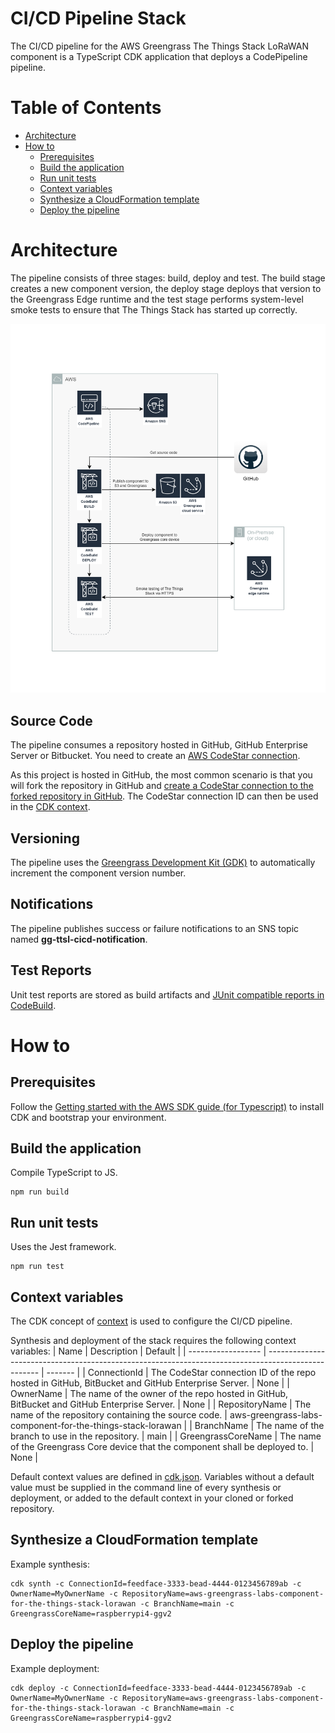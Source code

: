# CI/CD Pipeline Stack

The CI/CD pipeline for the AWS Greengrass The Things Stack LoRaWAN component is a TypeScript CDK application that deploys a CodePipeline pipeline. 

# Table of Contents
* [Architecture](#architecture)
* [How to](#how-to)
    * [Prerequisites](#prerequisites)
    * [Build the application](#build-the-application)
    * [Run unit tests](#run-unit-tests)
    * [Context variables](#context-variables)
    * [Synthesize a CloudFormation template](#synthesize-a-cloudformation-template)
    * [Deploy the pipeline](#deploy-the-pipeline)

# Architecture

The pipeline consists of three stages: build, deploy and test. The build stage creates a new component version, the deploy stage deploys that version to the Greengrass Edge runtime and the test stage performs system-level smoke tests to ensure that The Things Stack has started up correctly. 

![cicd-pipeline-architecture](images/cicd-pipeline-architecture.png)

## Source Code

The pipeline consumes a repository hosted in GitHub, GitHub Enterprise Server or Bitbucket. You need to create an [AWS CodeStar connection](https://docs.aws.amazon.com/dtconsole/latest/userguide/connections.html).

As this project is hosted in GitHub, the most common scenario is that you will fork the repository in GitHub and [create a CodeStar connection to the forked repository in GitHub](https://docs.aws.amazon.com/dtconsole/latest/userguide/connections-create-github.html). The CodeStar connection ID can then be used in the [CDK context](#context-variables).

## Versioning

The pipeline uses the [Greengrass Development Kit (GDK)](https://docs.aws.amazon.com/greengrass/v2/developerguide/greengrass-development-kit-cli.html) to automatically increment the component version number.

## Notifications

The pipeline publishes success or failure notifications to an SNS topic named **gg-ttsl-cicd-notification**.

## Test Reports

Unit test reports are stored as build artifacts and [JUnit compatible reports in CodeBuild](https://docs.aws.amazon.com/codebuild/latest/userguide/test-reporting.html). 

# How to

## Prerequisites

Follow the [Getting started with the AWS SDK guide (for Typescript)](https://docs.aws.amazon.com/cdk/latest/guide/getting_started.html) to install CDK and bootstrap your environment.

## Build the application

Compile TypeScript to JS.

```
npm run build
```
## Run unit tests

Uses the Jest framework.

```
npm run test
```

## Context variables

The CDK concept of [context](https://docs.aws.amazon.com/cdk/v2/guide/context.html) is used to configure the CI/CD pipeline.

Synthesis and deployment of the stack requires the following context variables:
| Name               | Description                                                                                         | Default |
| ------------------ | --------------------------------------------------------------------------------------------------- | ------- |
| ConnectionId       | The CodeStar connection ID of the repo hosted in GitHub, BitBucket and GitHub Enterprise Server.    | None    |
| OwnerName          | The name of the owner of the repo hosted in GitHub, BitBucket and GitHub Enterprise Server.         | None    |
| RepositoryName     | The name of the repository containing the source code.                                              | aws-greengrass-labs-component-for-the-things-stack-lorawan |
| BranchName         | The name of the branch to use in the repository.                                                    | main    |
| GreengrassCoreName | The name of the Greengrass Core device that the component shall be deployed to.                     | None    |

Default context values are defined in [cdk.json](cdk.json). Variables without a default value must be supplied in the command line of every synthesis or deployment, or added to the default context in your cloned or forked repository.

## Synthesize a CloudFormation template 

Example synthesis:

```
cdk synth -c ConnectionId=feedface-3333-bead-4444-0123456789ab -c OwnerName=MyOwnerName -c RepositoryName=aws-greengrass-labs-component-for-the-things-stack-lorawan -c BranchName=main -c GreengrassCoreName=raspberrypi4-ggv2
```
## Deploy the pipeline

Example deployment:

```
cdk deploy -c ConnectionId=feedface-3333-bead-4444-0123456789ab -c OwnerName=MyOwnerName -c RepositoryName=aws-greengrass-labs-component-for-the-things-stack-lorawan -c BranchName=main -c GreengrassCoreName=raspberrypi4-ggv2
```
